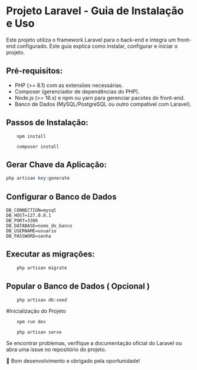 # Projeto Laravel - Guia de Instalação e Uso

Este projeto utiliza o framework Laravel para o back-end e integra um front-end configurado. Este guia explica como instalar, configurar e iniciar o projeto.

## Pré-requisitos:

* PHP (>= 8.1) com as extensões necessárias.
* Composer (gerenciador de dependências do PHP).
* Node.js (>= 16.x) e npm ou yarn para gerenciar pacotes do front-end.
* Banco de Dados (MySQL/PostgreSQL ou outro compatível com Laravel).

## Passos de Instalação:

~~~front-end
    npm install
~~~

~~~back-end
    composer install
~~~

## Gerar Chave da Aplicação:

~~~php
php artisan key:generate
~~~

## Configurar o Banco de Dados

~~~.env
DB_CONNECTION=mysql
DB_HOST=127.0.0.1
DB_PORT=3306
DB_DATABASE=nome_do_banco
DB_USERNAME=usuario
DB_PASSWORD=senha
~~~

## Executar as migrações:

```php
    php artisan migrate
```

## Popular o Banco de Dados ( Opcional )

~~~php
    php artisan db:seed
~~~

#Inicialização do Projeto

~~~front-end
    npm run dev
~~~

~~~back-end
    php artisan serve
~~~

Se encontrar problemas, verifique a documentação oficial do Laravel ou abra uma issue no repositório do projeto.

🚀 Bom desenvolvimento e obrigado pela oportunidade!

